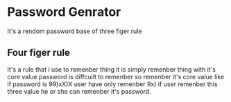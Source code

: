 # Password Genrator
It's a rendom password base of three figer rule 
## Four figer rule 
It's a rule that i use to remenber thing 
it is simply remenber thing with it's core value 
password is diffcuilt to remenber so remenber it's core 
value like if password is 99)xX)X user have only
remenber 9x) if user remenber this three value 
he or she can remenber it's password.



